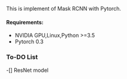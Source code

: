 This is implement of Mask RCNN with Pytorch.

#### Requirements:
- NVIDIA GPU,Linux,Python >=3.5
- Pytorch 0.3

### To-DO List
-[] ResNet model